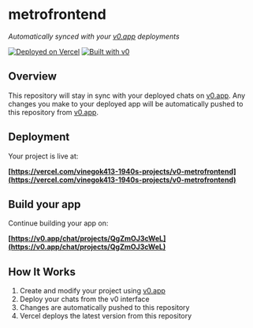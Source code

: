# metrofrontend

*Automatically synced with your [v0.app](https://v0.app) deployments*

[![Deployed on Vercel](https://img.shields.io/badge/Deployed%20on-Vercel-black?style=for-the-badge&logo=vercel)](https://vercel.com/vinegok413-1940s-projects/v0-metrofrontend)
[![Built with v0](https://img.shields.io/badge/Built%20with-v0.app-black?style=for-the-badge)](https://v0.app/chat/projects/QgZmOJ3cWeL)

## Overview

This repository will stay in sync with your deployed chats on [v0.app](https://v0.app).
Any changes you make to your deployed app will be automatically pushed to this repository from [v0.app](https://v0.app).

## Deployment

Your project is live at:

**[https://vercel.com/vinegok413-1940s-projects/v0-metrofrontend](https://vercel.com/vinegok413-1940s-projects/v0-metrofrontend)**

## Build your app

Continue building your app on:

**[https://v0.app/chat/projects/QgZmOJ3cWeL](https://v0.app/chat/projects/QgZmOJ3cWeL)**

## How It Works

1. Create and modify your project using [v0.app](https://v0.app)
2. Deploy your chats from the v0 interface
3. Changes are automatically pushed to this repository
4. Vercel deploys the latest version from this repository
